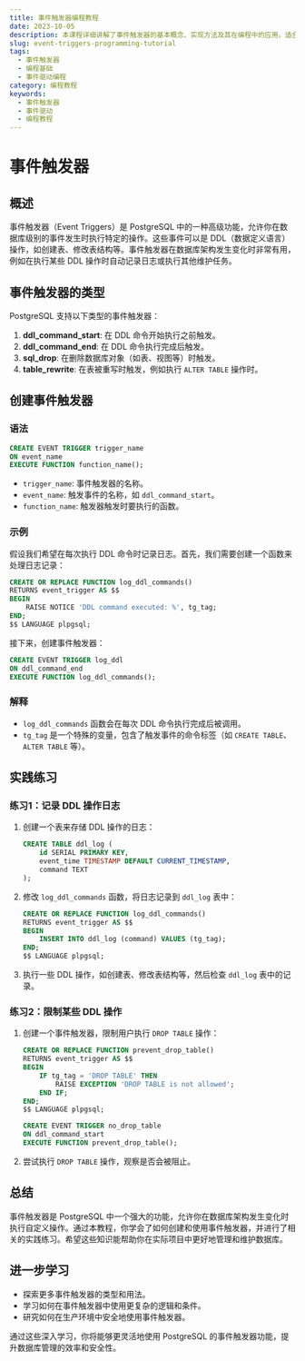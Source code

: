 ```yaml
---
title: 事件触发器编程教程
date: 2023-10-05
description: 本课程详细讲解了事件触发器的基本概念、实现方法及其在编程中的应用，适合初学者和有一定基础的开发者。
slug: event-triggers-programming-tutorial
tags:
  - 事件触发器
  - 编程基础
  - 事件驱动编程
category: 编程教程
keywords:
  - 事件触发器
  - 事件驱动
  - 编程教程
---
```


# 事件触发器

## 概述

事件触发器（Event Triggers）是 PostgreSQL 中的一种高级功能，允许你在数据库级别的事件发生时执行特定的操作。这些事件可以是 DDL（数据定义语言）操作，如创建表、修改表结构等。事件触发器在数据库架构发生变化时非常有用，例如在执行某些 DDL 操作时自动记录日志或执行其他维护任务。

## 事件触发器的类型

PostgreSQL 支持以下类型的事件触发器：

1. **ddl_command_start**: 在 DDL 命令开始执行之前触发。
2. **ddl_command_end**: 在 DDL 命令执行完成后触发。
3. **sql_drop**: 在删除数据库对象（如表、视图等）时触发。
4. **table_rewrite**: 在表被重写时触发，例如执行 `ALTER TABLE` 操作时。

## 创建事件触发器

### 语法

```sql
CREATE EVENT TRIGGER trigger_name
ON event_name
EXECUTE FUNCTION function_name();
```

- `trigger_name`: 事件触发器的名称。
- `event_name`: 触发事件的名称，如 `ddl_command_start`。
- `function_name`: 触发器触发时要执行的函数。

### 示例

假设我们希望在每次执行 DDL 命令时记录日志。首先，我们需要创建一个函数来处理日志记录：

```sql
CREATE OR REPLACE FUNCTION log_ddl_commands()
RETURNS event_trigger AS $$
BEGIN
    RAISE NOTICE 'DDL command executed: %', tg_tag;
END;
$$ LANGUAGE plpgsql;
```

接下来，创建事件触发器：

```sql
CREATE EVENT TRIGGER log_ddl
ON ddl_command_end
EXECUTE FUNCTION log_ddl_commands();
```

### 解释

- `log_ddl_commands` 函数会在每次 DDL 命令执行完成后被调用。
- `tg_tag` 是一个特殊的变量，包含了触发事件的命令标签（如 `CREATE TABLE`、`ALTER TABLE` 等）。

## 实践练习

### 练习1：记录 DDL 操作日志

1. 创建一个表来存储 DDL 操作的日志：

    ```sql
    CREATE TABLE ddl_log (
        id SERIAL PRIMARY KEY,
        event_time TIMESTAMP DEFAULT CURRENT_TIMESTAMP,
        command TEXT
    );
    ```

2. 修改 `log_ddl_commands` 函数，将日志记录到 `ddl_log` 表中：

    ```sql
    CREATE OR REPLACE FUNCTION log_ddl_commands()
    RETURNS event_trigger AS $$
    BEGIN
        INSERT INTO ddl_log (command) VALUES (tg_tag);
    END;
    $$ LANGUAGE plpgsql;
    ```

3. 执行一些 DDL 操作，如创建表、修改表结构等，然后检查 `ddl_log` 表中的记录。

### 练习2：限制某些 DDL 操作

1. 创建一个事件触发器，限制用户执行 `DROP TABLE` 操作：

    ```sql
    CREATE OR REPLACE FUNCTION prevent_drop_table()
    RETURNS event_trigger AS $$
    BEGIN
        IF tg_tag = 'DROP TABLE' THEN
            RAISE EXCEPTION 'DROP TABLE is not allowed';
        END IF;
    END;
    $$ LANGUAGE plpgsql;

    CREATE EVENT TRIGGER no_drop_table
    ON ddl_command_start
    EXECUTE FUNCTION prevent_drop_table();
    ```

2. 尝试执行 `DROP TABLE` 操作，观察是否会被阻止。

## 总结

事件触发器是 PostgreSQL 中一个强大的功能，允许你在数据库架构发生变化时执行自定义操作。通过本教程，你学会了如何创建和使用事件触发器，并进行了相关的实践练习。希望这些知识能帮助你在实际项目中更好地管理和维护数据库。

## 进一步学习

- 探索更多事件触发器的类型和用法。
- 学习如何在事件触发器中使用更复杂的逻辑和条件。
- 研究如何在生产环境中安全地使用事件触发器。

通过这些深入学习，你将能够更灵活地使用 PostgreSQL 的事件触发器功能，提升数据库管理的效率和安全性。